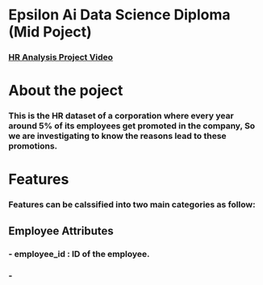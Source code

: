 # Epsilon Ai Data Science Diploma (Mid Poject)
### [HR Analysis Project Video](https://drive.google.com/file/d/1jln2XRPh3mhQZ9Ph6de_fAFJ-qy5d9hO/view?usp=sharing)
# About the poject
### This is the HR dataset of a corporation where every year around 5% of its employees get promoted in the company, So we are investigating to know the reasons lead to these promotions.
# Features
### Features can be calssified into two main categories as follow:
## Employee Attributes
### - employee_id : ID of the employee.
### - 
